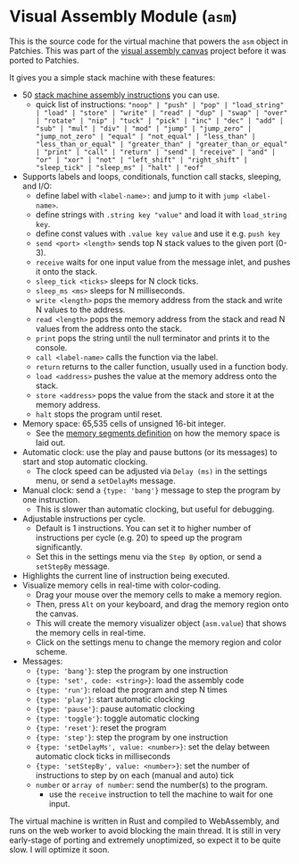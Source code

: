 # Visual Assembly Module (`asm`)

This is the source code for the virtual machine that powers the `asm` object in Patchies. This was part of the [visual assembly canvas](https://github.com/heypoom/visual-assembly-canvas) project before it was ported to Patchies.

It gives you a simple stack machine with these features:

- 50 [stack machine assembly instructions](./src/op/mod.rs) you can use.
  - quick list of instructions: `"noop" | "push" | "pop" | "load_string" | "load" | "store" | "write" | "read" | "dup" | "swap" | "over" | "rotate" | "nip" | "tuck" | "pick" | "inc" | "dec" | "add" | "sub" | "mul" | "div" | "mod" | "jump" | "jump_zero" | "jump_not_zero" | "equal" | "not_equal" | "less_than" | "less_than_or_equal" | "greater_than" | "greater_than_or_equal" | "print" | "call" | "return" | "send" | "receive" | "and" | "or" | "xor" | "not" | "left_shift" | "right_shift" | "sleep_tick" | "sleep_ms" | "halt" | "eof"`
- Supports labels and loops, conditionals, function call stacks, sleeping, and I/O:
  - define label with `<label-name>:` and jump to it with `jump <label-name>`.
  - define strings with `.string key "value"` and load it with `load_string key`.
  - define const values with `.value key value` and use it e.g. `push key`
  - `send <port> <length>` sends top N stack values to the given port (0-3).
  - `receive` waits for one input value from the message inlet, and pushes it onto the stack.
  - `sleep_tick <ticks>` sleeps for N clock ticks.
  - `sleep_ms <ms>` sleeps for N milliseconds.
  - `write <length>` pops the memory address from the stack and write N values to the address.
  - `read <length>` pops the memory address from the stack and read N values from the address onto the stack.
  - `print` pops the string until the null terminator and prints it to the console.
  - `call <label-name>` calls the function via the label.
  - `return` returns to the caller function, usually used in a function body.
  - `load <address>` pushes the value at the memory address onto the stack.
  - `store <address>` pops the value from the stack and store it at the memory address.
  - `halt` stops the program until reset.
- Memory space: 65,535 cells of unsigned 16-bit integer.
  - See the [memory segments definition](./src/mem/segments.rs) on how the memory space is laid out.
- Automatic clock: use the play and pause buttons (or its messages) to start and stop automatic clocking.
  - The clock speed can be adjusted via `Delay (ms)` in the settings menu, or send a `setDelayMs` message.
- Manual clock: send a `{type: 'bang'}` message to step the program by one instruction.
  - This is slower than automatic clocking, but useful for debugging.
- Adjustable instructions per cycle.
  - Default is 1 instructions. You can set it to higher number of instructions per cycle (e.g. 20) to speed up the program significantly.
  - Set this in the settings menu via the `Step By` option, or send a `setStepBy` message.
- Highlights the current line of instruction being executed.
- Visualize memory cells in real-time with color-coding.
  - Drag your mouse over the memory cells to make a memory region.
  - Then, press `Alt` on your keyboard, and drag the memory region onto the canvas.
  - This will create the memory visualizer object (`asm.value`) that shows the memory cells in real-time.
  - Click on the settings menu to change the memory region and color scheme.
- Messages:
  - `{type: 'bang'}`: step the program by one instruction
  - `{type: 'set', code: <string>}`: load the assembly code
  - `{type: 'run'}`: reload the program and step N times
  - `{type: 'play'}`: start automatic clocking
  - `{type: 'pause'}`: pause automatic clocking
  - `{type: 'toggle'}`: toggle automatic clocking
  - `{type: 'reset'}`: reset the program
  - `{type: 'step'}`: step the program by one instruction
  - `{type: 'setDelayMs', value: <number>}`: set the delay between automatic clock ticks in milliseconds
  - `{type: 'setStepBy', value: <number>}`: set the number of instructions to step by on each (manual and auto) tick
  - `number` or `array of number`: send the number(s) to the program.
    - use the `receive` instruction to tell the machine to wait for one input.

The virtual machine is written in Rust and compiled to WebAssembly, and runs on the web worker to avoid blocking the main thread. It is still in very early-stage of porting and extremely unoptimized, so expect it to be quite slow. I will optimize it soon.
